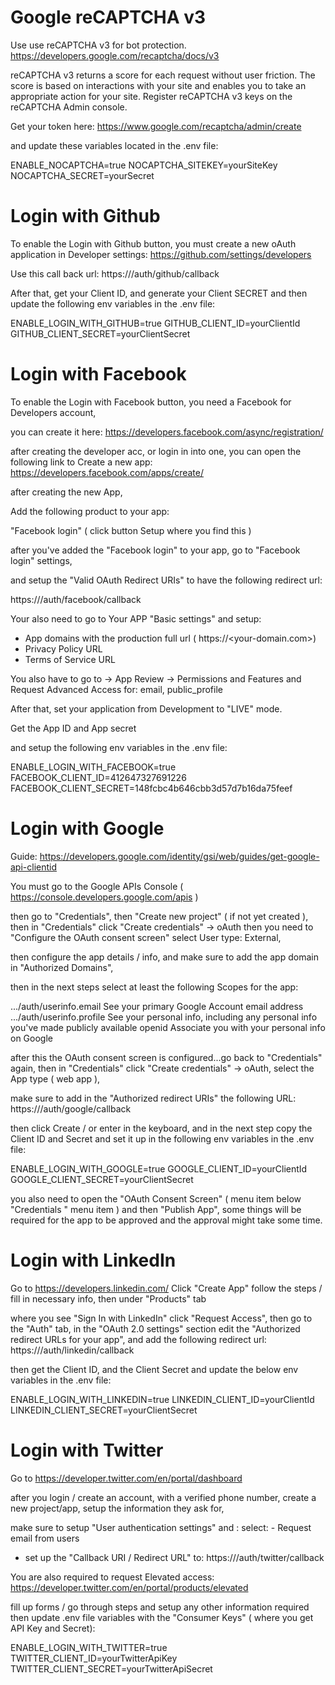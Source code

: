 # Google reCAPTCHA v3

Use use reCAPTCHA v3 for bot protection.
https://developers.google.com/recaptcha/docs/v3

reCAPTCHA v3 returns a score for each request without user friction. The score is based on interactions with your site and enables you to take an appropriate action for your site. Register reCAPTCHA v3 keys on the reCAPTCHA Admin console. 

Get your token here:
https://www.google.com/recaptcha/admin/create

and update these variables located in the .env file:

ENABLE_NOCAPTCHA=true
NOCAPTCHA_SITEKEY=yourSiteKey
NOCAPTCHA_SECRET=yourSecret


# Login with Github

To enable the Login with Github button,
you must create a new oAuth application in Developer settings:
https://github.com/settings/developers

Use this call back url:
https://<website domain>/auth/github/callback

After that, get your Client ID,
and generate your Client SECRET
and then update the following env variables in the .env file:

ENABLE_LOGIN_WITH_GITHUB=true
GITHUB_CLIENT_ID=yourClientId
GITHUB_CLIENT_SECRET=yourClientSecret


# Login with Facebook

To enable the Login with Facebook button,
you need a Facebook for Developers account,

you can create it here:
https://developers.facebook.com/async/registration/

after creating the developer acc, or login in into one,
you can open the following link to Create a new app:
https://developers.facebook.com/apps/create/

after creating the new App,

Add the following product to your app:

"Facebook login" ( click button Setup where you find this )

after you've added the "Facebook login" to your app,
go to "Facebook login" settings,

and setup the "Valid OAuth Redirect URIs"
to have the following redirect url:

https://<website domain>/auth/facebook/callback


Your also need to go to Your APP "Basic settings"
and setup:
- App domains with the production full url ( https://<your-domain.com>)
- Privacy Policy URL
- Terms of Service URL

You also have to go to -> App Review -> Permissions and Features
and Request Advanced Access for: email, public_profile

After that,  set your application from Development to "LIVE" mode.

Get the App ID and App secret

and setup the following env variables in the .env file:

ENABLE_LOGIN_WITH_FACEBOOK=true
FACEBOOK_CLIENT_ID=412647327691226
FACEBOOK_CLIENT_SECRET=148fcbc4b646cbb3d57d7b16da75feef


# Login with Google

Guide:
https://developers.google.com/identity/gsi/web/guides/get-google-api-clientid

You must go to the Google APIs Console ( https://console.developers.google.com/apis )

then go to "Credentials",
then "Create new project" ( if not yet created ),
then in "Credentials" click "Create credentials" -> oAuth
then you need to "Configure the OAuth consent screen"
select User type: External,

then configure the app details / info,
and make sure to add the app domain in "Authorized Domains",

then in the next steps select at least the following Scopes for the app:

.../auth/userinfo.email	See your primary Google Account email address
.../auth/userinfo.profile	See your personal info, including any personal info you've made publicly available
openid	Associate you with your personal info on Google


after this the OAuth consent screen is configured...go back to "Credentials" again,
then in "Credentials" click "Create credentials" -> oAuth,
select the App type ( web app ),

make sure to add in the "Authorized redirect URIs" the following URL:
https://<your-domain>/auth/google/callback

then click Create / or enter in the keyboard,
and in the next step copy the Client ID and Secret and set it up in
the following env variables in the .env file:

ENABLE_LOGIN_WITH_GOOGLE=true
GOOGLE_CLIENT_ID=yourClientId
GOOGLE_CLIENT_SECRET=yourClientSecret

you also need to open the "OAuth Consent Screen" ( menu item below "Credentials " menu item )
and then "Publish App", some things will be required for the app to be approved and the approval might take some time.



# Login with LinkedIn

Go to https://developers.linkedin.com/
Click "Create App"
follow the steps / fill in necessary info,
then under "Products" tab

where you see "Sign In with LinkedIn" click "Request Access",
then go to the "Auth" tab, 
in the "OAuth 2.0 settings" section edit the "Authorized redirect URLs for your app",
and add the following redirect url:
https://<your-domain>/auth/linkedin/callback

then get the Client ID, and the Client Secret
and update the below env variables in the .env file:

ENABLE_LOGIN_WITH_LINKEDIN=true
LINKEDIN_CLIENT_ID=yourClientId
LINKEDIN_CLIENT_SECRET=yourClientSecret


# Login with Twitter

Go to
https://developer.twitter.com/en/portal/dashboard

after you login / create an account, with a verified phone number,
create a new project/app, setup the information they ask for,

make sure to setup "User authentication settings" and :
 select: - Request email from users
 
 - set up the "Callback URI / Redirect URL" to:
    https://<your-domain>/auth/twitter/callback

You are also required to request Elevated access:
https://developer.twitter.com/en/portal/products/elevated

fill up forms / go through steps
and setup any other information required then update .env file variables with the "Consumer Keys" ( where you get API Key and Secret):

ENABLE_LOGIN_WITH_TWITTER=true
TWITTER_CLIENT_ID=yourTwitterApiKey
TWITTER_CLIENT_SECRET=yourTwitterApiSecret



